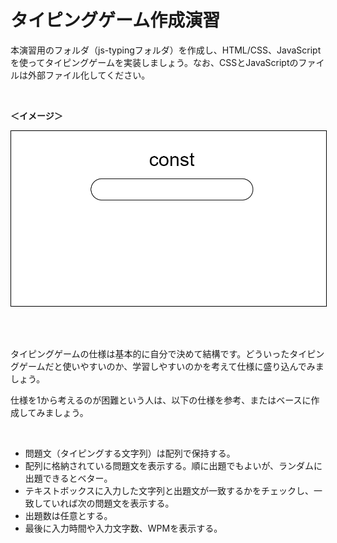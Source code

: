 # タイピングゲーム作成演習

本演習用のフォルダ（js-typingフォルダ）を作成し、HTML/CSS、JavaScriptを使ってタイピングゲームを実装しましょう。なお、CSSとJavaScriptのファイルは外部ファイル化してください。

<br>

**＜イメージ＞**

<img src="img/js-typing.gif" width="700" style="border: 1px #000 solid">

<br><br>

タイピングゲームの仕様は基本的に自分で決めて結構です。どういったタイピングゲームだと使いやすいのか、学習しやすいのかを考えて仕様に盛り込んでみましょう。

仕様を1から考えるのが困難という人は、以下の仕様を参考、またはベースに作成してみましょう。

<br>

- 問題文（タイピングする文字列）は配列で保持する。
- 配列に格納されている問題文を表示する。順に出題でもよいが、ランダムに出題できるとベター。
- テキストボックスに入力した文字列と出題文が一致するかをチェックし、一致していれば次の問題文を表示する。
- 出題数は任意とする。
- 最後に入力時間や入力文字数、WPMを表示する。